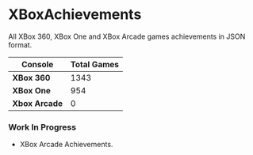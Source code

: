 # XBoxAchievements
All XBox 360, XBox One and XBox Arcade games achievements in JSON format.


| Console         | Total Games |
| --------------- | ----------- |
| **XBox 360**    | 1343        |
| **XBox One**    | 954         |
| **Xbox Arcade** | 0           |


### Work In Progress
- XBox Arcade Achievements.
